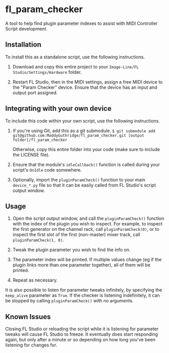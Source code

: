 # fl_param_checker

A tool to help find plugin parameter indexes to assist with MIDI Controller Script development.

## Installation

To install this as a standalone script, use the following instructions.

1. Download and copy this entire project
   to your `Image-Line/FL Studio/Settings/Hardware` folder.

2. Restart FL Studio, then in the MIDI settings, assign a free MIDI device to
   the "Param Checker" device. Ensure that the device has an input and output
   port assigned.

## Integrating with your own device

To include this code within your own script, use the following instructions.

1. If you're using Git, add this as a git submodule.
   `$ git submodule add git@github.com:MaddyGuthridge/fl_param_checker.git [output folder]/fl_param_checker`

   Otherwise, copy this entire folder into your code (make sure to include the
   LICENSE file).

2. Ensure that the module's `idleCallback()` function is called during your
   script's `OnIdle` code somewhere.

3. Optionally, import the `pluginParamCheck()` function to your main
   `device_*.py` file so that it can be easily called from FL Studio's script
   output window.

## Usage

1. Open the script output window, and call the `pluginParamCheck()` function
   with the index of the plugin you wish to inspect. For example, to inspect
   the first generator on the channel rack, call `pluginParamCheck(0)`, or to
   inspect the first slot of the first (non-master) mixer track, call
   `pluginParamCheck(1, 0)`.

2. Tweak the plugin parameter you wish to find the info on.

3. The parameter index will be printed. If multiple values change (eg if the
   plugin links more than one parameter together), all of them will be printed.

4. Repeat as necessary.

It is also possible to listen for parameter tweaks infinitely, by specifying
the `keep_alive` parameter as `True`. If the checker is listening indefinitely,
it can be stopped by calling `pluginParamCheck()` with no arguments.

## Known Issues

Closing FL Studio or reloading the script while it is listening for parameter
tweaks will cause FL Studio to freeze. It eventually does start responding
again, but only after a minute or so depending on how long you've been
listening for changes for.
